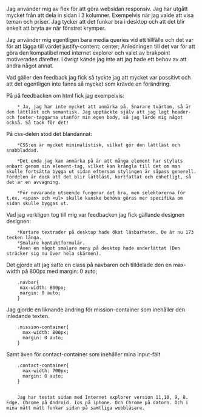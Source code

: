 Jag använder mig av flex för att göra websidan responsiv. Jag har utgått mycket från 
att dela in sidan i 3 kolumner. Exempelvis när jag valde att visa teman och priser.
Jag tycker att det funkar bra i desktop och att det blir enkelt att bryta av när fönstret krymper.

Jag använder mig egentligen bara media queries vid ett tillfälle 
och det var för att lägga till värdet justify-content: center;
Anledningen till det var för att göra den kompatibel med internet explorer
och valet av brakpoint motiverades därefter. I övrigt kände jag inte att jag 
hade ett behov av att ändra något annat. 

Vad gäller den feedback jag fick så tyckte jag att mycket var possitivt och att det
egentligen inte fanns så mycket som krävde en förändring.

På på feedbacken om html fick jag exempelvis:

		* Ja, jag har inte mycket att anmärka på. Snarare tvärtom, så är den lättläst och semantisk. Jag upptäckte själv att jag lagt header- och footer-taggarna utanför min egen body, så jag lärde mig något också. Så tack för det!

På css-delen stod det blandannat:

		*CSS:en är mycket minimalistisk, vilket gör den lättläst och snabbladdad.

		*Det enda jag kan anmärka på är att många element har stylats enbart genom sin element-tag, vilket kan krångla till det om man skulle fortsätta bygga ut sidan eftersom stylingen är såpass generell. Fördelen är dock att det blir lättläst, kortfattat och enhetligt, så det är en avvägning. 

		*För nuvarande utseende fungerar det bra, men selektorerna för t.ex. <span> och <ul> skulle kanske behöva göras mer specifika om sidan skulle byggas ut. 


Vad jag verkligen tog till mig var feedbacken jag fick gällande designen designen:

		*Kortare textrader på desktop hade ökat läsbarheten. De är nu 173 tecken långa.
		*Smalare kontaktformulär.
		*Även en något smalare meny på desktop hade underlättat (Den sträcker sig nu över hela skärmen). 


Det gjorde att jag satte en class på navbaren och tilldelade den en max-width på 800px med margin: 0 auto;

		.navbar{
	 	 max-width: 800px;
	 	 margin: 0 auto;
		}

Jag gjorde en liknande ändring för mission-container som inehåller den inledande texten.

		.mission-container{
		  max-width: 800px;
		  margin: 0 auto;
		}


Samt även för contact-container som inehåller mina input-fält

		.contact-container{
		  max-width: 700px;
		  margin: 0 auto;
		}


		Jag har testat sidan med Internet explorer version 11,10, 9, 8. Edge. Chrome på Android. Ios på iphone. Och Chrome på datorn. Och i mina mått mätt funkar sidan på samtliga webbläsare.
